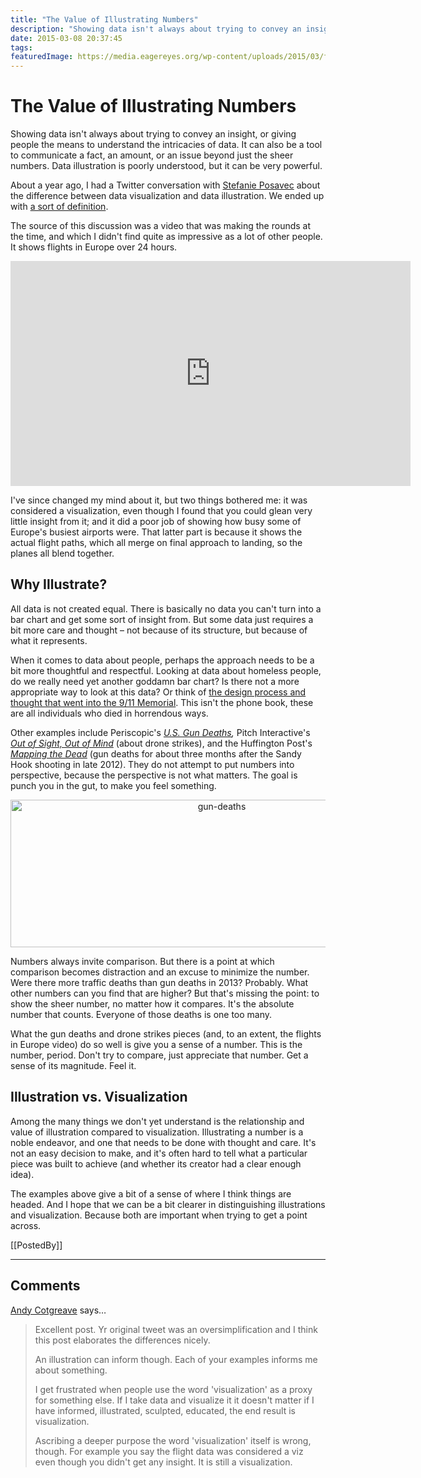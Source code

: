 ```yaml
---
title: "The Value of Illustrating Numbers"
description: "Showing data isn't always about trying to convey an insight, or giving people the means to understand the intricacies of data. It can also be a tool to communicate a fact, an amount, or an issue beyond just the sheer numbers. Data illustration is poorly understood, but it can be very powerful."
date: 2015-03-08 20:37:45
tags: 
featuredImage: https://media.eagereyes.org/wp-content/uploads/2015/03/flights-europe.jpg
---
```


# The Value of Illustrating Numbers

Showing data isn't always about trying to convey an insight, or giving people the means to understand the intricacies of data. It can also be a tool to communicate a fact, an amount, or an issue beyond just the sheer numbers. Data illustration is poorly understood, but it can be very powerful.

About a year ago, I had a Twitter conversation with <a href="http://www.stefanieposavec.co.uk">Stefanie Posavec</a> about the difference between data visualization and data illustration. We ended up with [a sort of definition](https://twitter.com/eagereyes/status/443790466970963969).

The source of this discussion was a video that was making the rounds at the time, and which I didn't find quite as impressive as a lot of other people. It shows flights in Europe over 24 hours.

<iframe src="https://player.vimeo.com/video/88093956?h=8b95e14a61" width="640" height="360" frameborder="0" allow="autoplay; fullscreen; picture-in-picture" allowfullscreen></iframe>
<p></p>

I've since changed my mind about it, but two things bothered me: it was considered a visualization, even though I found that you could glean very little insight from it; and it did a poor job of showing how busy some of Europe's busiest airports were. That latter part is because it shows the actual flight paths, which all merge on final approach to landing, so the planes all blend together.

## Why Illustrate?

All data is not created equal. There is basically no data you can't turn into a bar chart and get some sort of insight from. But some data just requires a bit more care and thought – not because of its structure, but because of what it represents.

When it comes to data about people, perhaps the approach needs to be a bit more thoughtful and respectful. Looking at data about homeless people, do we really need yet another goddamn bar chart? Is there not a more appropriate way to look at this data? Or think of <a href="http://blog.blprnt.com/blog/blprnt/all-the-names">the design process and thought that went into the 9/11 Memorial</a>. This isn't the phone book, these are all individuals who died in horrendous ways.

Other examples include Periscopic's <em><a href="http://guns.periscopic.com/">U.S. Gun Deaths</a>,</em> Pitch Interactive's <em><a href="http://drones.pitchinteractive.com">Out of Sight, Out of Mind</a></em> (about drone strikes), and the Huffington Post's <a href="http://data.huffingtonpost.com/2013/03/gun-deaths"><em>Mapping the Dead</em></a> (gun deaths for about three months after the Sandy Hook shooting in late 2012). They do not attempt to put numbers into perspective, because the perspective is not what matters. The goal is punch you in the gut, to make you feel something.

<p align="center"><img class="aligncenter size-medium wp-image-8715" src="https://media.eagereyes.org/wp-content/uploads/2015/03/gun-deaths.jpg" alt="gun-deaths" width="660" height="236" /></p>

Numbers always invite comparison. But there is a point at which comparison becomes distraction and an excuse to minimize the number. Were there more traffic deaths than gun deaths in 2013? Probably. What other numbers can you find that are higher? But that's missing the point: to show the sheer number, no matter how it compares. It's the absolute number that counts. Everyone of those deaths is one too many.

What the gun deaths and drone strikes pieces (and, to an extent, the flights in Europe video) do so well is give you a sense of a number. This is the number, period. Don't try to compare, just appreciate that number. Get a sense of its magnitude. Feel it.

## Illustration vs. Visualization

Among the many things we don't yet understand is the relationship and value of illustration compared to visualization. Illustrating a number is a noble endeavor, and one that needs to be done with thought and care. It's not an easy decision to make, and it's often hard to tell what a particular piece was built to achieve (and whether its creator had a clear enough idea).

The examples above give a bit of a sense of where I think things are headed. And I hope that we can be a bit clearer in distinguishing illustrations and visualization. Because both are important when trying to get a point across.

[[PostedBy]]

<aside class="comments">

---
## Comments

<a href="https://plus.google.com/+AndyCotgreave" rel="nofollow noopener" target="_blank">Andy Cotgreave</a> says…
>	Excellent post. Yr original tweet was an oversimplification and I think this post elaborates the differences nicely. 
>	
>	An illustration can inform though. Each of your examples informs me about something. 
>	
>	I get frustrated when people use the word 'visualization' as a proxy for something else. If I take data and visualize it it doesn't matter if I have informed,  illustrated,  sculpted,  educated,  the end result is visualization. 
>	
>	Ascribing a deeper purpose the word 'visualization' itself is wrong, though. For example you say the flight data was considered a viz even though you didn't get any insight. It is still a visualization.

</aside>

